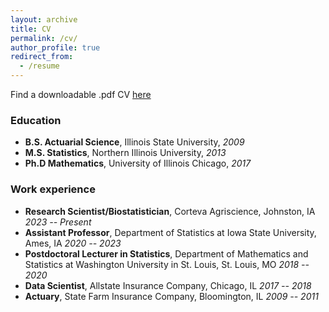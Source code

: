 ```yaml
---
layout: archive
title: CV
permalink: /cv/
author_profile: true
redirect_from:
  - /resume
---
```


Find a downloadable .pdf CV [here](CV.pdf) 

### Education

* **B.S. Actuarial Science**, Illinois State University, *2009*
* **M.S. Statistics**, Northern Illinois University, *2013*
* **Ph.D Mathematics**, University of Illinois Chicago, *2017*

### Work experience

* **Research Scientist/Biostatistician**, Corteva Agriscience, Johnston, IA *2023 -- Present*
* **Assistant Professor**, Department of Statistics at Iowa State University, Ames, IA *2020 -- 2023*
* **Postdoctoral Lecturer in Statistics**, Department of Mathematics and Statistics at Washington University in St. Louis, St. Louis, MO *2018 -- 2020*
* **Data Scientist**, Allstate Insurance Company, Chicago, IL *2017 -- 2018*
* **Actuary**, State Farm Insurance Company, Bloomington, IL *2009 -- 2011*
    

